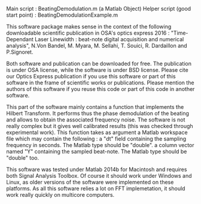 Main script : BeatingDemodulation.m (a Matlab Object)
Helper script (good start point) : BeatingDemodulationExample.m

This software package makes sense in the context of the following downloadable scientific publication in OSA's optics express 2016 : "Time-Dependant Laser Linewidth : beat-note digital acquisition and numerical analysis", N.Von Bandel, M. Myara, M. Sellahi, T. Souici, R. Dardaillon and P.Signoret.

Both software and publication can be downloaded for free. The publication is under OSA license, while the software is under BSD license. Please cite our Optics Express publication if you use this software or part of this software in the frame of scientific works or publications. Please mention the authors of this software if you reuse this code or part of this code in another software.

This part of the software mainly contains a function that implements the Hilbert Transform. It performs thus the phase demodulation of the beating and allows to obtain the associated frequency noise. The software is not really complex but it gives well calibrated results (this was checked through experimental work).
This function takes as argument a Matlab workspace file which may contain the following :
a "dt" field containing the sampling frequency in seconds. The Matlab type should be "double".
a column vector named "Y" containing the sampled beat-note. The Matlab type should be "double" too.

This software was tested under Matlab 2014b for Macintosh and requires both Signal Analysis Toolbox. Of course it should work under Windows and Linux, as older versions of the software were implemented on these platforms. As all this software relies a lot on FFT implemetation, it should work really quickly on multicore computers.
